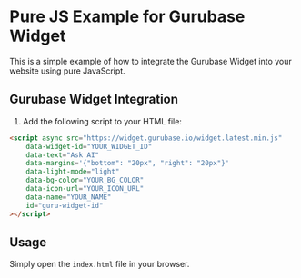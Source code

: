 # Pure JS Example for Gurubase Widget

This is a simple example of how to integrate the Gurubase Widget into your website using pure JavaScript.

## Gurubase Widget Integration

1. Add the following script to your HTML file:

```html
<script async src="https://widget.gurubase.io/widget.latest.min.js" 
    data-widget-id="YOUR_WIDGET_ID"
    data-text="Ask AI"
    data-margins='{"bottom": "20px", "right": "20px"}'
    data-light-mode="light"
    data-bg-color="YOUR_BG_COLOR"
    data-icon-url="YOUR_ICON_URL"
    data-name="YOUR_NAME"
    id="guru-widget-id"
></script>
```

## Usage

Simply open the `index.html` file in your browser.